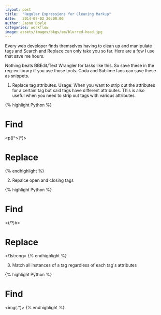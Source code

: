 ```yaml
---
layout: post
title:  "Regular Expressions for Cleaning Markup"
date:   2014-07-02 20:00:00
author: Jason Doyle
categories: workflow
image: assets/images/bkgs/sm/blurred-head.jpg
---
```



Every web developer finds themselves having to clean up and manipulate tags and Search and Replace can only take you
so far. Here are a few I use that save me hours.

Nothing beats BBEdit/Text Wrangler for tasks like this. So save these in the reg-ex library if you use those tools.
Coda and Sublime fans can save these as snippets.

1. Replace tag attributes.
Usage: When you want to strip out the attributes for a certain tag but said tags have
different attributes. This is also useful when you need to strip out tags with various attributes.

{% highlight Python %}
# Find
<p([^>]*)>

# Replace
<p>
{% endhighlight %}

2. Repalce open and closing tags

{% highlight Python %}
# Find
<(/?)b>

# Replace
<\1strong>
{% endhighlight %}

3. Match all instances of a tag regardless of each tag's attributes

{% highlight Python %}
# Find
\<img(.*)\>
{% endhighlight %}
